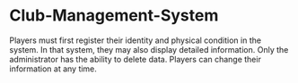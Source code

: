 # Club-Management-System
Players must first register their identity and physical condition in the system. In that system, they may also display detailed information. Only the administrator has the ability to delete data. Players can change their information at any time.
